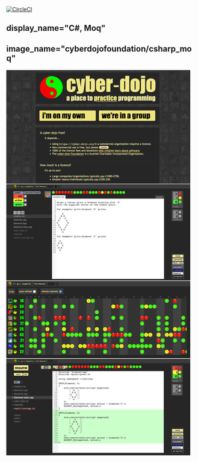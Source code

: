 [![CircleCI](https://circleci.com/gh/cyber-dojo-languages/csharp-moq.svg?style=svg)](https://circleci.com/gh/cyber-dojo-languages/csharp-moq)

## display_name="C#, Moq"
## image_name="cyberdojofoundation/csharp_moq"

![cyber-dojo.org home page](https://github.com/cyber-dojo/cyber-dojo/blob/master/shared/home_page_snapshot.png)